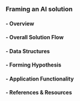 ### Framing an AI solution
#### - Overview
#### - Overall Solution Flow
#### - Data Structures
#### - Forming Hypothesis
#### - Application Functionality
#### - References & Resources

